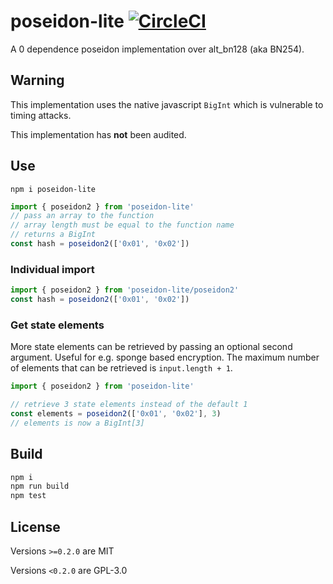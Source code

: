 # poseidon-lite [![CircleCI](https://dl.circleci.com/status-badge/img/gh/chancehudson/poseidon-lite/tree/main.svg?style=shield)](https://dl.circleci.com/status-badge/redirect/gh/chancehudson/poseidon-lite/tree/main)

A 0 dependence poseidon implementation over alt_bn128 (aka BN254).

## Warning

This implementation uses the native javascript `BigInt` which is vulnerable to timing attacks.

This implementation has **not** been audited.

## Use

`npm i poseidon-lite`

```js
import { poseidon2 } from 'poseidon-lite'
// pass an array to the function
// array length must be equal to the function name
// returns a BigInt
const hash = poseidon2(['0x01', '0x02'])
```

### Individual import

```js
import { poseidon2 } from 'poseidon-lite/poseidon2'
const hash = poseidon2(['0x01', '0x02'])
```

### Get state elements

More state elements can be retrieved by passing an optional second argument. Useful for e.g. sponge based encryption. The maximum number of elements that can be retrieved is `input.length + 1`.

```js
import { poseidon2 } from 'poseidon-lite'

// retrieve 3 state elements instead of the default 1
const elements = poseidon2(['0x01', '0x02'], 3)
// elements is now a BigInt[3]
```

## Build

```sh
npm i
npm run build
npm test
```

## License

Versions `>=0.2.0` are MIT

Versions `<0.2.0` are GPL-3.0
